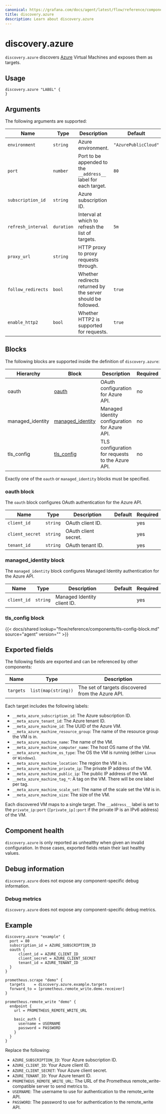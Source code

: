 ```yaml
---
canonical: https://grafana.com/docs/agent/latest/flow/reference/components/discovery.azure/
title: discovery.azure
description: Learn about discovery.azure
---
```


# discovery.azure

`discovery.azure` discovers [Azure][] Virtual Machines and exposes them as targets.

[Azure]: https://azure.microsoft.com/en-us

## Usage

```river
discovery.azure "LABEL" {
}
```

## Arguments

The following arguments are supported:

Name                | Type       | Description                                                            | Default              | Required
------------------- | ---------- | ---------------------------------------------------------------------- | -------------------- | --------
`environment`       | `string`   | Azure environment.                                                     | `"AzurePublicCloud"` | no
`port`              | `number`   | Port to be appended to the `__address__` label for each target.        | `80`                 | no
`subscription_id`   | `string`   | Azure subscription ID.                                                 |                      | no
`refresh_interval`  | `duration` | Interval at which to refresh the list of targets.                      | `5m`                 | no
`proxy_url`         | `string`   | HTTP proxy to proxy requests through.                                  |                      | no
`follow_redirects`  | `bool`     | Whether redirects returned by the server should be followed.           | `true`               | no
`enable_http2`      | `bool`     | Whether HTTP2 is supported for requests.                               | `true`               | no

## Blocks
The following blocks are supported inside the definition of
`discovery.azure`:

Hierarchy | Block | Description | Required
--------- | ----- | ----------- | --------
oauth | [oauth][] | OAuth configuration for Azure API. | no
managed_identity | [managed_identity][] | Managed Identity configuration for Azure API. | no
tls_config | [tls_config][] | TLS configuration for requests to the Azure API. | no

Exactly one of the `oauth` or `managed_identity` blocks must be specified.

[oauth]: #oauth-block
[managed_identity]: #managed_identity-block
[tls_config]: #tls_config-block

### oauth block
The `oauth` block configures OAuth authentication for the Azure API.

Name | Type | Description | Default | Required
---- | ---- | ----------- | ------- | --------
`client_id` | `string` | OAuth client ID. | | yes
`client_secret` | `string` | OAuth client secret. | | yes
`tenant_id` | `string` | OAuth tenant ID. | | yes

### managed_identity block
The `managed_identity` block configures Managed Identity authentication for the Azure API.

Name | Type | Description | Default | Required
---- | ---- | ----------- | ------- | --------
`client_id` | `string` | Managed Identity client ID. | | yes

### tls_config block

{{< docs/shared lookup="flow/reference/components/tls-config-block.md" source="agent" version="<AGENT VERSION>" >}}

## Exported fields

The following fields are exported and can be referenced by other components:

Name      | Type                | Description
--------- | ------------------- | -----------
`targets` | `list(map(string))` | The set of targets discovered from the Azure API.

Each target includes the following labels:

* `__meta_azure_subscription_id`: The Azure subscription ID.
* `__meta_azure_tenant_id`: The Azure tenant ID.
* `__meta_azure_machine_id`: The UUID of the Azure VM.
* `__meta_azure_machine_resource_group`: The name of the resource group the VM is in.
* `__meta_azure_machine_name`: The name of the VM.
* `__meta_azure_machine_computer_name`: The host OS name of the VM.
* `__meta_azure_machine_os_type`: The OS the VM is running (either `Linux` or `Windows`).
* `__meta_azure_machine_location`: The region the VM is in.
* `__meta_azure_machine_private_ip`: The private IP address of the VM.
* `__meta_azure_machine_public_ip`: The public IP address of the VM.
* `__meta_azure_machine_tag_*`: A tag on the VM. There will be one label per tag.
* `__meta_azure_machine_scale_set`: The name of the scale set the VM is in.
* `__meta_azure_machine_size`: The size of the VM.

Each discovered VM maps to a single target. The `__address__` label is set to the `private_ip:port` (`[private_ip]:port` if the private IP is an IPv6 address) of the VM.

## Component health

`discovery.azure` is only reported as unhealthy when given an invalid
configuration. In those cases, exported fields retain their last healthy
values.

## Debug information

`discovery.azure` does not expose any component-specific debug information.

### Debug metrics

`discovery.azure` does not expose any component-specific debug metrics.

## Example

```river
discovery.azure "example" {
  port = 80
  subscription_id = AZURE_SUBSCRIPTION_ID
  oauth {
      client_id = AZURE_CLIENT_ID
      client_secret = AZURE_CLIENT_SECRET
      tenant_id = AZURE_TENANT_ID
  }
}

prometheus.scrape "demo" {
  targets    = discovery.azure.example.targets
  forward_to = [prometheus.remote_write.demo.receiver]
}

prometheus.remote_write "demo" {
  endpoint {
    url = PROMETHEUS_REMOTE_WRITE_URL

    basic_auth {
      username = USERNAME
      password = PASSWORD
    }
  }
}
```
Replace the following:
  - `AZURE_SUBSCRIPTION_ID`: Your Azure subscription ID.
  - `AZURE_CLIENT_ID`: Your Azure client ID.
  - `AZURE_CLIENT_SECRET`: Your Azure client secret.
  - `AZURE_TENANT_ID`: Your Azure tenant ID.
  - `PROMETHEUS_REMOTE_WRITE_URL`: The URL of the Prometheus remote_write-compatible server to send metrics to.
  - `USERNAME`: The username to use for authentication to the remote_write API.
  - `PASSWORD`: The password to use for authentication to the remote_write API.
